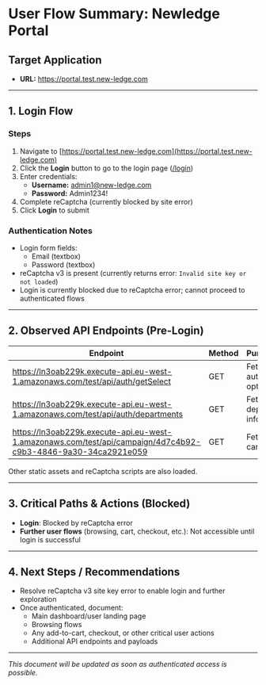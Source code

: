 # User Flow Summary: Newledge Portal

## Target Application
- **URL:** https://portal.test.new-ledge.com

---

## 1. Login Flow

### Steps
1. Navigate to [https://portal.test.new-ledge.com](https://portal.test.new-ledge.com)
2. Click the **Login** button to go to the login page ([/login](https://portal.test.new-ledge.com/login))
3. Enter credentials:
   - **Username:** admin1@new-ledge.com
   - **Password:** Admin1234!
4. Complete reCaptcha (currently blocked by site error)
5. Click **Login** to submit

### Authentication Notes
- Login form fields:
  - Email (textbox)
  - Password (textbox)
- reCaptcha v3 is present (currently returns error: `Invalid site key or not loaded`)
- Login is currently blocked due to reCaptcha error; cannot proceed to authenticated flows

---

## 2. Observed API Endpoints (Pre-Login)
| Endpoint                                                                 | Method | Purpose/Notes                |
|--------------------------------------------------------------------------|--------|------------------------------|
| https://ln3oab229k.execute-api.eu-west-1.amazonaws.com/test/api/auth/getSelect | GET    | Fetches authentication options |
| https://ln3oab229k.execute-api.eu-west-1.amazonaws.com/test/api/auth/departments | GET    | Fetches department info        |
| https://ln3oab229k.execute-api.eu-west-1.amazonaws.com/test/api/campaign/4d7c4b92-c9b3-4846-9a30-34ca2921e059 | GET    | Fetches campaign data         |

Other static assets and reCaptcha scripts are also loaded.

---

## 3. Critical Paths & Actions (Blocked)
- **Login**: Blocked by reCaptcha error
- **Further user flows** (browsing, cart, checkout, etc.): Not accessible until login is successful

---

## 4. Next Steps / Recommendations
- Resolve reCaptcha v3 site key error to enable login and further exploration
- Once authenticated, document:
  - Main dashboard/user landing page
  - Browsing flows
  - Any add-to-cart, checkout, or other critical user actions
  - Additional API endpoints and payloads

---

*This document will be updated as soon as authenticated access is possible.* 